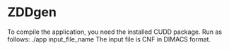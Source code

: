 # ZDDgen
To compile the application, you need the installed CUDD package. 
Run as follows:
./app input_file_name
The input file is CNF in DIMACS format.
